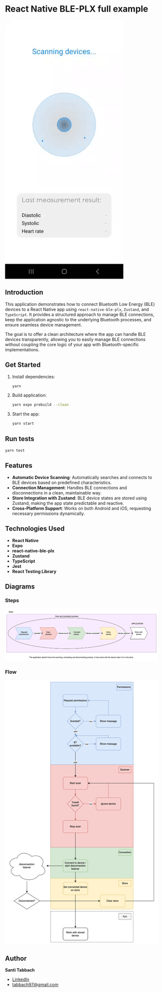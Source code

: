 # React Native BLE-PLX full example

![Blood pressure demo](./documentation/blood-pressure-demo.gif)

## Introduction

This application demonstrates how to connect Bluetooth Low Energy (BLE) devices to a React Native app using `react-native-ble-plx`, `Zustand`, and `TypeScript`. It provides a structured approach to manage BLE connections, keep the application agnostic to the underlying Bluetooth processes, and ensure seamless device management.

The goal is to offer a clean architecture where the app can handle BLE devices transparently, allowing you to easily manage BLE connections without coupling the core logic of your app with Bluetooth-specific implementations.

## Get Started

1. Install dependencies:

   ```bash
   yarn
   ```

2. Build application:
   ```bash
   yarn expo prebuild --clean
   ```
3. Start the app:

   ```bash
   yarn start
   ```

## Run tests
   ```bash
   yarn test
   ```

## Features

- **Automatic Device Scanning**: Automatically searches and connects to BLE devices based on predefined characteristics.
- **Connection Management**: Handles BLE connections and disconnections in a clean, maintainable way.
- **Store Integration with Zustand**: BLE device states are stored using Zustand, making the app state predictable and reactive.
- **Cross-Platform Support**: Works on both Android and iOS, requesting necessary permissions dynamically.

## Technologies Used

- **React Native**
- **Expo**
- **react-native-ble-plx**
- **Zustand**
- **TypeScript**
- **Jest**
- **React Testing Library**

## Diagrams

### Steps

![Steps](./documentation/model-1.png)

### Flow

![Flow](./documentation/model-2.png)

## Author

**Santi Tabbach**

- [LinkedIn](https://www.linkedin.com/in/santiago-tabbach/)
- tabbach97@gmail.com

